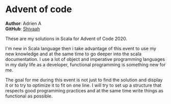 # Advent of code 

**Author**: Adrien A  
**GitHub**: [Shivaah](https://github.com/Shivaah)  

These are my solutions in Scala for Advent of Code 2020.

I'm new in Scala language then i take advantage of this event to use my new knowledge and at the same time to go deeper into the scala documentation.
I use a lot of object and imperative programming languages in my daily life as a developer, functional programming is something new for me. 

The goal for me during this event is not just to find the solution and display it or to try to optimize it to fit on one line. I will try to set up a structure that respects good programming practices and at the same time write things as functional as possible.
